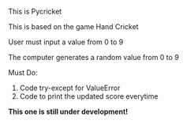 This is Pycricket

This is based on the game Hand Cricket

User must input a value from 0 to 9

The computer generates a random value from 0 to 9

Must Do:
1. Code try-except for ValueError
2. Code to print the updated score everytime    

**This one is still under development!**
